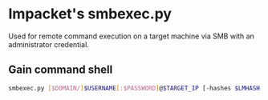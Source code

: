 # Impacket's smbexec.py

Used for remote command execution on a target machine via SMB with an administrator credential.

## Gain command shell

```bash
smbexec.py [$DOMAIN/]$USERNAME[:$PASSWORD]@$TARGET_IP [-hashes $LMHASH:$NTLMHASH]
```
